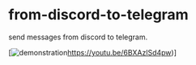 # from-discord-to-telegram
send messages from discord to telegram.

[![demonstration](https://youtu.be/6BXAzlSd4pw)https://youtu.be/6BXAzlSd4pw)]
